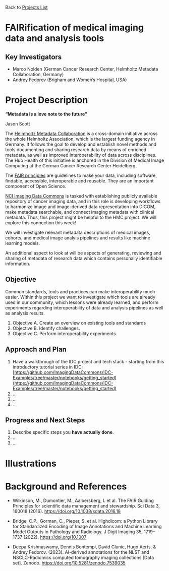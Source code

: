 Back to [Projects List](../../README.md#ProjectsList)

# FAIRification of medical imaging data and analysis tools

## Key Investigators

- Marco Nolden (German Cancer Research Center, Helmholtz Metadata Collaboration, Germany)
- Andrey Fedorov (Brigham and Women’s Hospital, USA)

# Project Description

**“Metadata is a love note to the future”**

Jason Scott

The [Helmholtz Metadata Collaboration](https://helmholtz-metadaten.de/en) is a cross-domain initiative across the whole Helmholtz Association, which is the largest funding agency in Germany. It follows the goal to develop and establish novel methods and tools documenting and sharing research data by means of enriched metadata, as well as improved interoperability of data across disciplines. The Hub Health of this initiative is anchored in the Division of Medical Image Computing at the German Cancer Research Center Heidelberg.

The [FAIR principles](https://www.go-fair.org/fair-principles/) are guidelines to make your data, including software, findable, accessible, interoperable and reusable. They are an important component of Open Science.

[NCI Imaging Data Commons](https://datacommons.cancer.gov/repository/imaging-data-commons) is tasked with establishing publicly available repository of cancer imaging data, and in this role is developing workflows to harmonize image and image-derived data representation into DICOM, make metadata searchable, and connect imaging metadata with clinical metadata. Thus, this project might be helpful to the HMC project. We will explore this connection this week!

We will investigate relevant metadata descriptions of medical images, cohorts, and medical image analyis pipelines and results like machine learning models.

An additional aspect to look at will be aspects of generating, reviewing and sharing of metadata of research data which contains personally identifiable information.

## Objective

<!-- Describe here WHAT you would like to achieve (what you will have as end result). -->

Common standards, tools and practices can make interoperability much easier. Within this project we want to investigate which tools are already used in our community, which lessons were already learned, and perform experiments regarding interoperability of data and analysis pipelines as well as analysis results.

1. Objective A. Create an overview on existing tools and standards
2. Objective B. Identify challenges.
3. Objective C. Perform interoperability experiments

## Approach and Plan

<!-- Describe here HOW you would like to achieve the objectives stated above. -->

1. Have a walkthrough of the IDC project and tech stack - starting from this introductory tutorial series in IDC: [https://github.com/ImagingDataCommons/IDC-Examples/tree/master/notebooks/getting_started](https://github.com/ImagingDataCommons/IDC-Examples/tree/master/notebooks/getting_started)
2. ...
3. ...
4. ...

## Progress and Next Steps

<!-- Update this section as you make progress, describing of what you have ACTUALLY DONE. If there are specific steps that you could not complete then you can describe them here, too. -->

1. Describe specific steps you **have actually done**.
1. ...
1. ...

# Illustrations

<!-- Add pictures and links to videos that demonstrate what has been accomplished.
![Description of picture](Example2.jpg)
![Some more images](Example2.jpg)
-->

# Background and References

<!-- If you developed any software, include link to the source code repository. If possible, also add links to sample data, and to any relevant publications. -->

- Wilkinson, M., Dumontier, M., Aalbersberg, I. et al. The FAIR Guiding Principles for scientific data management and stewardship. Sci Data 3, 160018 (2016). https://doi.org/10.1038/sdata.2016.18 

- Bridge, C.P., Gorman, C., Pieper, S. et al. Highdicom: a Python Library for Standardized Encoding of Image Annotations and Machine Learning Model Outputs in Pathology and Radiology. J Digit Imaging 35, 1719–1737 (2022). https://doi.org/10.1007

- Deepa Krishnaswamy, Dennis Bontempi, David Clunie, Hugo Aerts, & Andrey Fedorov. (2023). AI-derived annotations for the NLST and NSCLC-Radiomics computed tomography imaging collections [Data set]. Zenodo. https://doi.org/10.5281/zenodo.7539035

